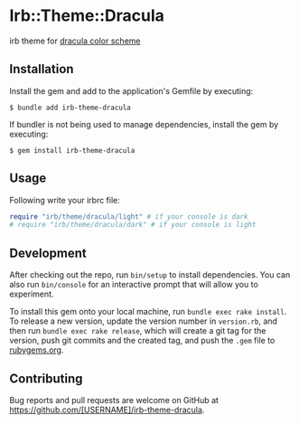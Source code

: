 # Irb::Theme::Dracula

irb theme for [dracula color scheme](https://draculatheme.com/)

## Installation

Install the gem and add to the application's Gemfile by executing:

    $ bundle add irb-theme-dracula

If bundler is not being used to manage dependencies, install the gem by executing:

    $ gem install irb-theme-dracula

## Usage
Following write your irbrc file:

```ruby ~/.irbrc
require "irb/theme/dracula/light" # if your console is dark
# require "irb/theme/dracula/dark" # if your console is light
```

## Development

After checking out the repo, run `bin/setup` to install dependencies. You can also run `bin/console` for an interactive prompt that will allow you to experiment.

To install this gem onto your local machine, run `bundle exec rake install`. To release a new version, update the version number in `version.rb`, and then run `bundle exec rake release`, which will create a git tag for the version, push git commits and the created tag, and push the `.gem` file to [rubygems.org](https://rubygems.org).

## Contributing

Bug reports and pull requests are welcome on GitHub at https://github.com/[USERNAME]/irb-theme-dracula.
